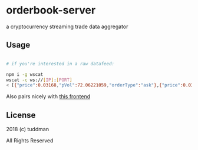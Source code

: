 # orderbook-server

a cryptocurrency streaming trade data aggregator

## Usage

```bash

# if you're interested in a raw datafeed:

npm i -g wscat
wscat -c ws://[IP]:[PORT]
< [{"price":0.03168,"pVol":72.06221059,"orderType":"ask"},{"price":0.03168286,"pVol":0.60809362,"orderType":"ask"},{"price":0.031685,"pVol":48.8573,"orderType":"ask"},{"price":0.03170455,"pVol":5.91445563,"orderType":"ask"},{"price":0.03170456,"pVol":12.63266407,"orderType":"ask"},{"price":0.03171807,"pVol":50,"orderType":"ask"},{"price":0.03171809,"pVol":7.19915,"orderType":"ask"},{"price":0.03171889,"pVol":11,"orderType":"ask"},{"price":0.03173069,"pVol":0.1,"orderType":"ask"},{"price":0.03173099,"pVol":0.1,"orderType":"ask"},{"price":0.03167939,"pVol":0.02540535,"orderType":"bid"},{"price":0.03167415,"pVol":0.26491615,"orderType":"bid"},{"price":0.03166778,"pVol":0.06507251,"orderType":"bid"},{"price":0.03166777,"pVol":0.05,"orderType":"bid"},{"price":0.03165644,"pVol":15.69666347,"orderType":"bid"},{"price":0.03165,"pVol":54.4020444,"orderType":"bid"},{"price":0.03164979,"pVol":5.92468687,"orderType":"bid"},{"price":0.03164817,"pVol":0.06146178,"orderType":"bid"},{"price":0.03161239,"pVol":2.68851769,"orderType":"bid"},{"price":0.03161224,"pVol":0.01621173,"orderType":"bid"}] 
```

Also pairs nicely with [this frontend](https://github.com/tuddman/orderbook)

## License

2018 (c) tuddman 

All Rights Reserved
